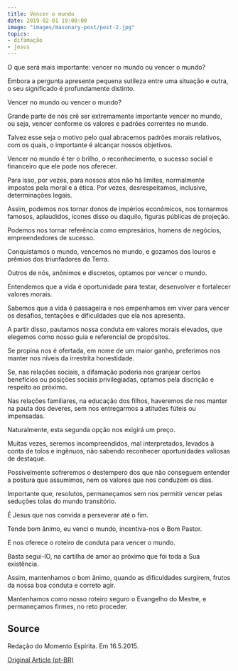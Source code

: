 ```yaml
---
title: Vencer o mundo
date: 2019-02-01 19:00:00
image: "images/masonary-post/post-2.jpg"
topics: 
- difamação
- jesus
---
```



O que será mais importante: vencer no mundo ou vencer o mundo?

Embora a pergunta apresente pequena sutileza entre uma situação e outra, o seu
significado é profundamente distinto.

Vencer no mundo ou vencer o mundo?

Grande parte de nós crê ser extremamente importante vencer no mundo, ou seja,
vencer conforme os valores e padrões correntes no mundo.

Talvez esse seja o motivo pelo qual abracemos padrões morais relativos, com os
quais, o importante é alcançar nossos objetivos.

Vencer no mundo é ter o brilho, o reconhecimento, o sucesso social e financeiro
que ele pode nos oferecer.

Para isso, por vezes, para nossos atos não há limites, normalmente impostos
pela moral e a ética. Por vezes, desrespeitamos, inclusive, determinações
legais.

Assim, podemos nos tornar donos de impérios econômicos, nos tornarmos famosos,
aplaudidos, ícones disso ou daquilo, figuras públicas de projeção.

Podemos nos tornar referência como empresários, homens de negócios,
empreendedores de sucesso.

Conquistamos o mundo, vencemos no mundo, e gozamos dos louros e prêmios dos
triunfadores da Terra.

Outros de nós, anônimos e discretos, optamos por vencer o mundo.

Entendemos que a vida é oportunidade para testar, desenvolver e fortalecer
valores morais.

Sabemos que a vida é passageira e nos empenhamos em viver para vencer os
desafios, tentações e dificuldades que ela nos apresenta.

A partir disso, pautamos nossa conduta em valores morais elevados, que elegemos
como nosso guia e referencial de propósitos.

Se propina nos é ofertada, em nome de um maior ganho, preferimos nos manter nos
níveis da irrestrita honestidade.

Se, nas relações sociais, a difamação poderia nos granjear certos benefícios ou
posições sociais privilegiadas, optamos pela discrição e respeito ao próximo.

Nas relações familiares, na educação dos filhos, haveremos de nos manter na
pauta dos deveres, sem nos entregarmos a atitudes fúteis ou impensadas.

Naturalmente, esta segunda opção nos exigirá um preço.

Muitas vezes, seremos incompreendidos, mal interpretados, levados à conta de
tolos e ingênuos, não sabendo reconhecer oportunidades valiosas de destaque.

Possivelmente sofreremos o destempero dos que não conseguem entender a postura
que assumimos, nem os valores que nos conduzem os dias.

Importante que, resolutos, permaneçamos sem nos permitir vencer pelas seduções
tolas do mundo transitório.

É Jesus que nos convida a perseverar até o fim.

Tende bom ânimo, eu venci o mundo, incentiva-nos o Bom Pastor.

E nos oferece o roteiro de conduta para vencer o mundo.

Basta segui-lO, na cartilha de amor ao próximo que foi toda a Sua existência.

Assim, mantenhamos o bom ânimo, quando as dificuldades surgirem, frutos da
nossa boa conduta e correto agir.

Mantenhamos como nosso roteiro seguro o Evangelho do Mestre, e permaneçamos
firmes, no reto proceder.

## Source
Redação do Momento Espírita.
Em 16.5.2015.

[Original Article (pt-BR)](http://www.momento.com.br/pt/ler_texto.php?id=4468)
